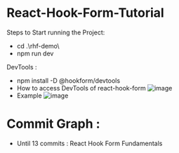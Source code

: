 # React-Hook-Form-Tutorial

Steps to Start running the Project:
- cd .\rhf-demo\
- npm run dev

DevTools : 
- npm install -D @hookform/devtools
- How to access DevTools of react-hook-form
    ![image](https://github.com/SudirKrishnaaRS/React-Hook-Form-Tutorial/assets/67383465/f25e491c-9a72-4e88-a1eb-6b9b4cb2395b)
- Example 
    ![image](https://github.com/SudirKrishnaaRS/React-Hook-Form-Tutorial/assets/67383465/45f1946c-996f-4526-8e31-38f0bccdb767)

# Commit Graph :
 - Until 13 commits : React Hook Form Fundamentals
